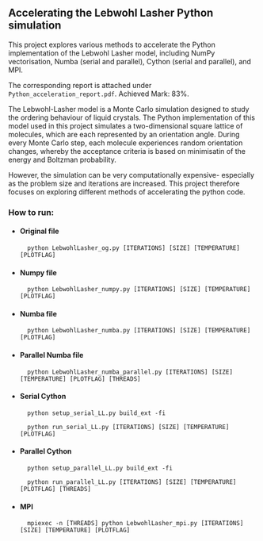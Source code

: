 
## Accelerating the Lebwohl Lasher Python simulation

This project explores various methods to accelerate the Python implementation of the Lebwohl
Lasher model, including NumPy vectorisation, Numba (serial and parallel), Cython (serial and parallel), and MPI. 

The corresponding report is attached under  `Python_acceleration_report.pdf`.
Achieved Mark: 83%.

The Lebwohl-Lasher model is a Monte Carlo simulation designed to study the ordering behaviour of liquid crystals.
The Python implementation of this model used in this project simulates a two-dimensional square lattice of molecules,
which are each represented by an orientation angle. During every Monte Carlo step, each molecule experiences random
orientation changes, whereby the acceptance criteria is based on minimisatin of the energy and Boltzman probability.

However, the simulation can be very computationally expensive- especially as the problem size and iterations are
increased. This project therefore focuses on exploring different methods of accelerating the python code.


### How to run: 

- #### Original file

        python LebwohlLasher_og.py [ITERATIONS] [SIZE] [TEMPERATURE] [PLOTFLAG]

- #### Numpy file

        python LebwohlLasher_numpy.py [ITERATIONS] [SIZE] [TEMPERATURE] [PLOTFLAG]

- #### Numba file

        python LebwohlLasher_numba.py [ITERATIONS] [SIZE] [TEMPERATURE] [PLOTFLAG]


- #### Parallel Numba file

        python LebwohlLasher_numba_parallel.py [ITERATIONS] [SIZE] [TEMPERATURE] [PLOTFLAG] [THREADS]


- #### Serial Cython

        python setup_serial_LL.py build_ext -fi

        python run_serial_LL.py [ITERATIONS] [SIZE] [TEMPERATURE] [PLOTFLAG]


- #### Parallel Cython

        python setup_parallel_LL.py build_ext -fi

        python run_parallel_LL.py [ITERATIONS] [SIZE] [TEMPERATURE] [PLOTFLAG] [THREADS]

- #### MPI

        mpiexec -n [THREADS] python LebwohlLasher_mpi.py [ITERATIONS] [SIZE] [TEMPERATURE] [PLOTFLAG]
